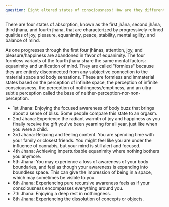```yaml
---
question: Eight altered states of consciousness! How are they different?
---
```

There are four states of absorption, known as the first jhāna, second jhāna, third jhāna, and fourth jhāna, that are characterized by progressively refined qualities of joy, pleasure, equanimity, peace, stability, mental agility, and balance of mind.

As one progresses through the first four jhānas, attention, joy, and pleasure/happiness are abandoned in favor of equanimity. The four formless variants of the fourth jhāna share the same mental factors: equanimity and unification of mind. They are called "formless" because they are entirely disconnected from any subjective connection to the material space and body sensations. These are formless and immaterial states based on the perception of infinite space, the perception of infinite consciousness, the perception of nothingness/emptiness, and an ultra-subtle perception called the base of neither-perception-nor-non-perception.

- 1st Jhana: Enjoying the focused awareness of body buzz that brings about a sense of bliss. Some people compare this state to an orgasm.
- 2nd Jhana: Experience the radiant warmth of joy and happiness as you finally receive the gift you've been yearning for all year, just like when you were a child.
- 3rd Jhana: Relaxing and feeling content. You are spending time with your family or closest friends. You might feel like you are under the influence of cannabis, but your mind is still alert and focused.
- 4th Jhana: Achieving imperturbable equanimity where nothing bothers you anymore.
- 5th Jhana: You may experience a loss of awareness of your body boundaries, and feel as though your awareness is expanding into boundless space. This can give the impression of being in a space, which may sometimes be visible to you.
- 6th Jhana: Experiencing pure recursive awareness feels as if your consciousness encompasses everything around you.
- 7th Jhana: Enjoying a deep rest in nothingness.
- 8th Jhana: Experiencing the dissolution of concepts or objects.
